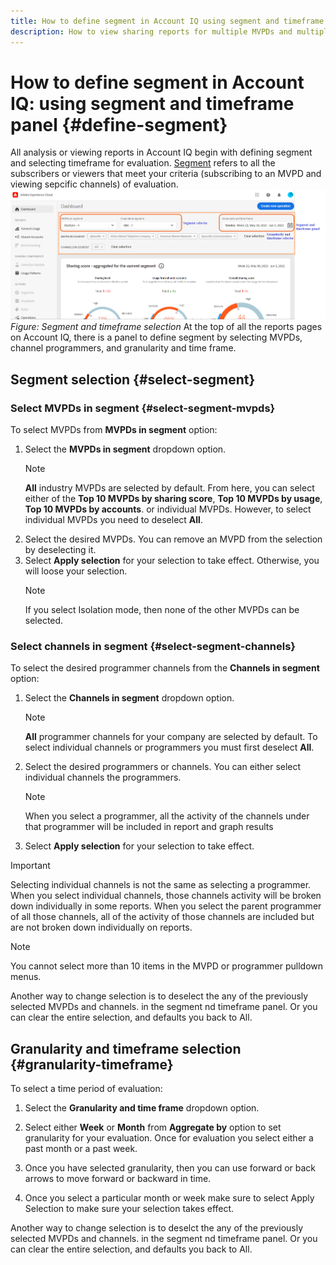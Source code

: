 ```yaml
---
title: How to define segment in Account IQ using segment and timeframe panel
description: How to view sharing reports for multiple MVPDs and multiple programmer channels.
---
```

# How to define segment in Account IQ: using segment and timeframe panel {#define-segment}
All analysis or viewing reports in Account IQ begin with defining segment and selecting timeframe for evaluation. [Segment](/help/AccountIQ/product-concepts.md#segmet-def) refers to all the subscribers or viewers that meet your criteria (subscribing to an MVPD and viewing sepcific channels) of evaluation.
![](assets/segment-panel.png)
*Figure: Segment and timeframe selection*
At the top of all the reports pages on Account IQ, there is a panel to define segment by selecting MVPDs, channel programmers, and granularity and time frame.
## Segment selection {#select-segment}
### Select MVPDs in segment {#select-segment-mvpds}
To select MVPDs from **MVPDs in segment** option:
1. Select the **MVPDs in segment** dropdown option.
   >[!NOTE]
   >
   >**All** industry MVPDs are selected by default. From here, you can select either of the **Top 10 MVPDs by sharing score**, **Top 10 MVPDs by usage**, **Top 10 MVPDs by accounts**. or individual MVPDs. However, to select individual MVPDs you need to deselect **All**.
1. Select the desired MVPDs.
    You can remove an MVPD from the selection by deselecting it.
1. Select **Apply selection** for your selection to take effect. Otherwise, you will loose your selection.
   >[!NOTE]
   >
   >If you select Isolation mode, then none of the other MVPDs can be selected.
### Select channels in segment {#select-segment-channels}
To select the desired programmer channels from the **Channels in segment** option:
1. Select the **Channels in segment** dropdown option.
   >[!NOTE]
   >
   >**All** programmer channels for your company are selected by default. To select individual channels or programmers you must first deselect **All**.
1. Select the desired programmers or channels. You can either select individual channels the programmers.
   >[!NOTE]
   >
   >When you select a programmer, all the activity of the channels under that programmer will be included in report and graph results
1. Select **Apply selection** for your selection to take effect.

>[!IMPORTANT]
>
>Selecting individual channels is not the same as selecting a programmer.
When you select individual channels, those channels activity will be broken down individually in some reports. When you select the parent programmer of all those channels, all of the activity of those channels are included but are not broken down individually on reports.

>[!NOTE]
>
>You cannot select more than 10 items in the MVPD or programmer pulldown menus.

Another way to change selection is to deselect the any of the previously selected MVPDs and channels. in the segment nd timeframe panel. Or you can clear the entire selection, and defaults you back to All.
## Granularity and timeframe selection {#granularity-timeframe}

To select a time period of evaluation:

1. Select the **Granularity and time frame** dropdown option.

1. Select either **Week** or **Month** from **Aggregate by** option to set granularity for your evaluation. Once  for evaluation you select either a past month or a past week.

1. Once you have selected granularity, then you can use forward or back arrows to move forward or backward in time.



1. Once you select a particular month or week make sure to select Apply Selection to make sure your selection takes effect.




Another way to change selection is to deselct the any of the previously selected MVPDs and channels. in the segment nd timeframe panel. Or you can clear the entire selection, and defaults you back to All.